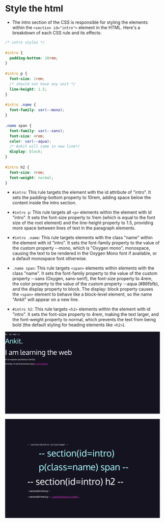 # Style the html

- The intro section of the CSS is responsible for styling the elements within the `<section id="intro">` element in the HTML. Here's a breakdown of each CSS rule and its effects:

```css
/* intro styles */

#intro {
  padding-bottom: 10rem;
}

#intro p {
  font-size: 1rem;
  /* should not have any unit */
  line-height: 1.5;
}

#intro .name {
  font-family: var(--mono);
}

.name span {
  font-family: var(--sans);
  font-size: 4rem;
  color: var(--aqua);
  /* Ankit will come in new line*/
  display: block;
}

#intro h2 {
  font-size: 4rem;
  font-weight: normal;
}
```

- `#intro`: This rule targets the element with the id attribute of "intro". It sets the padding-bottom property to 10rem, adding space below the content inside the intro section.
- `#intro p`: This rule targets all `<p>` elements within the element with id "intro". It sets the font-size property to 1rem (which is equal to the font size of the root element) and the line-height property to 1.5, providing more space between lines of text in the paragraph elements.
- `#intro .name`: This rule targets elements with the class "name" within the element with id "intro". It sets the font-family property to the value of the custom property --mono, which is "Oxygen mono", monospace, causing the text to be rendered in the Oxygen Mono font if available, or a default monospace font otherwise.

- `.name span`: This rule targets `<span>` elements within elements with the class "name". It sets the font-family property to the value of the custom property --sans (Oxygen, sans-serif), the font-size property to 4rem, the color property to the value of the custom property --aqua (#86fbfb), and the display property to block. The display: block property causes the `<span>` element to behave like a block-level element, so the name "Ankit" will appear on a new line.

- `#intro h2`: This rule targets `<h2>` elements within the element with id "intro". It sets the font-size property to 4rem, making the text larger, and the font-weight property to normal, which prevents the text from being bold (the default styling for heading elements like `<h2>`).


![img](.images/image-2023-04-17-18-36-30.png)

![img](.images/image-2023-04-13-22-37-37.png)

